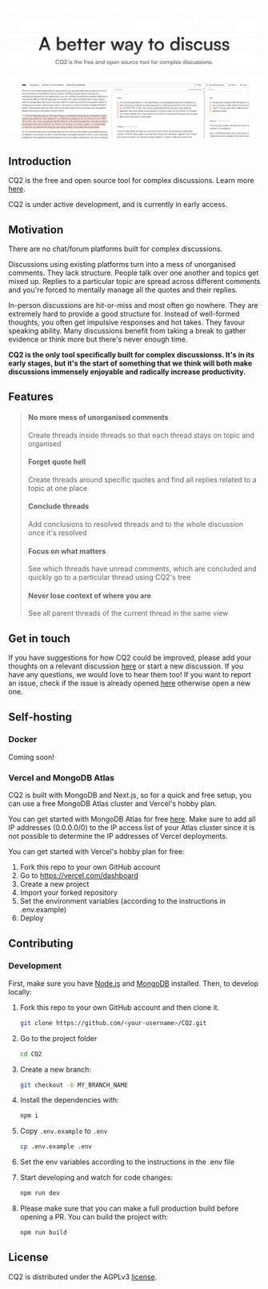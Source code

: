 <img src="./public/meta.png" alt="CQ2 banner"/>

## Introduction

CQ2 is the free and open source tool for complex discussions. Learn more [here](https://cq2.co).

CQ2 is under active development, and is currently in early access.

## Motivation

There are no chat/forum platforms built for complex discussions.

Discussions using existing platforms turn into a mess of unorganised comments. They lack structure. People talk over one another and topics get mixed up. Replies to a particular topic are spread across different comments and you're forced to mentally manage all the quotes and their replies.

In-person discussions are hit-or-miss and most often go nowhere. They are extremely hard to provide a good structure for. Instead of well-formed thoughts, you often get impulsive responses and hot takes. They favour speaking ability. Many discussions benefit from taking a break to gather evidence or think more but there's never enough time.

**CQ2 is the only tool specifically built for complex discussionss. It's in its early stages, but it's the start of something that we think will both make discussions immensely enjoyable and radically increase productivity.**

## Features

> #### No more mess of unorganised comments
>
> Create threads inside threads so that each thread stays on topic and organised
>
> #### Forget quote hell
>
> Create threads around specific quotes and find all replies related to a topic at one place
>
> #### Conclude threads
>
> Add conclusions to resolved threads and to the whole discussion once it's resolved
>
> #### Focus on what matters
>
> See which threads have unread comments, which are concluded and quickly go to a particular thread using CQ2's tree
>
> #### Never lose context of where you are
>
> See all parent threads of the current thread in the same view

## Get in touch

If you have suggestions for how CQ2 could be improved, please add your thoughts on a relevant discussion [here](https://github.com/cq2-co/cq2/discussions/) or start a new discussion. If you have any questions, we would love to hear them too! If you want to report an issue, check if the issue is already opened [here](https://github.com/cq2-co/cq2/issues) otherwise open a new one.

## Self-hosting

### Docker

Coming soon!

### Vercel and MongoDB Atlas

CQ2 is built with MongoDB and Next.js, so for a quick and free setup, you can use a free MongoDB Atlas cluster and Vercel's hobby plan.

You can get started with MongoDB Atlas for free [here](https://www.mongodb.com/basics/mongodb-atlas-tutorial). Make sure to add all IP addresses (0.0.0.0/0) to the IP access list of your Atlas cluster since it is not possible to determine the IP addresses of Vercel deployments.

You can get started with Vercel's hobby plan for free:

1. Fork this repo to your own GitHub account
2. Go to https://vercel.com/dashboard
3. Create a new project
4. Import your forked repository
5. Set the environment variables (according to the instructions in .env.example)
6. Deploy

## Contributing

### Development

First, make sure you have [Node.js](https://nodejs.org/en/) and [MongoDB](https://www.mongodb.com/docs/manual/installation/#mongodb-installation-tutorials) installed. Then, to develop locally:

1. Fork this repo to your own GitHub account and then clone it.

   ```sh
   git clone https://github.com/<your-username>/CQ2.git
   ```

2. Go to the project folder

   ```sh
   cd CQ2
   ```

3. Create a new branch:

   ```sh
   git checkout -b MY_BRANCH_NAME
   ```

4. Install the dependencies with:

   ```sh
   npm i
   ```

5. Copy `.env.example` to `.env`

   ```sh
   cp .env.example .env
   ```

6. Set the env variables according to the instructions in the .env file

7. Start developing and watch for code changes:

   ```sh
   npm run dev
   ```

8. Please make sure that you can make a full production build before opening a PR. You can build the project with:

   ```sh
   npm run build
   ```

## License

CQ2 is distributed under the AGPLv3 [license](https://github.com/cq2-co/cq2/blob/main/LICENSE).
